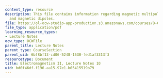 ```yaml
---
content_type: resource
description: This file contains information regarding magnetic multipole expansion
  and magnetic dipoles.
file: https://ol-ocw-studio-app-production.s3.amazonaws.com/courses/8-07-electromagnetism-ii-fall-2012/bd0f46dff196aa1597e1b05415519b79_MIT8_07F12_ln10.pdf
file_type: application/pdf
learning_resource_types:
- Lecture Notes
ocw_type: OCWFile
parent_title: Lecture Notes
parent_type: CourseSection
parent_uid: 6bf8bf13-cd06-5248-1530-fed1af3313f3
resourcetype: Document
title: Electromagnetism II, Lecture Notes 10
uid: bd0f46df-f196-aa15-97e1-b05415519b79
---
```

